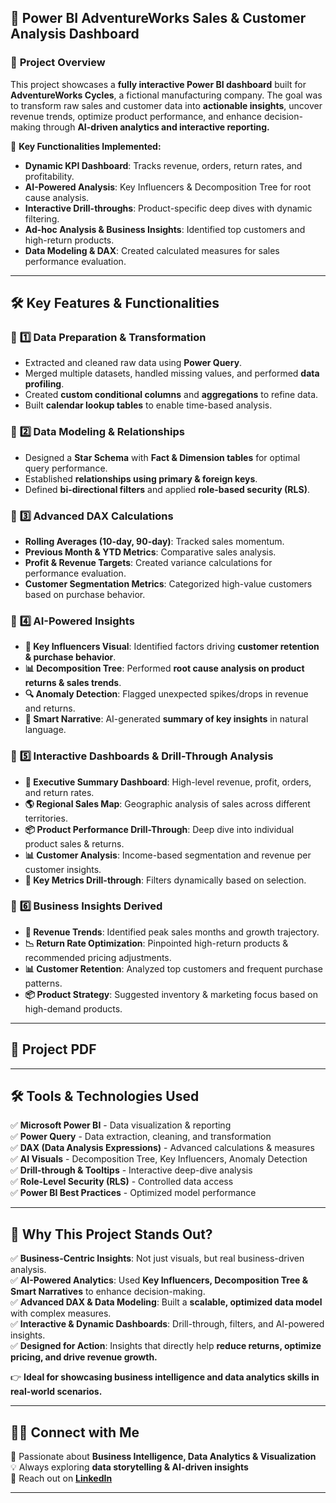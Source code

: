 ## 🚀 Power BI AdventureWorks Sales & Customer Analysis Dashboard

### 📌 **Project Overview**
This project showcases a **fully interactive Power BI dashboard** built for **AdventureWorks Cycles**, a fictional manufacturing company. The goal was to transform raw sales and customer data into **actionable insights**, uncover revenue trends, optimize product performance, and enhance decision-making through **AI-driven analytics and interactive reporting.** 

🔹 **Key Functionalities Implemented:**
- **Dynamic KPI Dashboard**: Tracks revenue, orders, return rates, and profitability.
- **AI-Powered Analysis**: Key Influencers & Decomposition Tree for root cause analysis.
- **Interactive Drill-throughs**: Product-specific deep dives with dynamic filtering.
- **Ad-hoc Analysis & Business Insights**: Identified top customers and high-return products.
- **Data Modeling & DAX**: Created calculated measures for sales performance evaluation.

---

## 🛠 **Key Features & Functionalities**
### 🔹 **1️⃣ Data Preparation & Transformation**
- Extracted and cleaned raw data using **Power Query**.
- Merged multiple datasets, handled missing values, and performed **data profiling**.
- Created **custom conditional columns** and **aggregations** to refine data.
- Built **calendar lookup tables** to enable time-based analysis.

### 🔹 **2️⃣ Data Modeling & Relationships**
- Designed a **Star Schema** with **Fact & Dimension tables** for optimal query performance.
- Established **relationships using primary & foreign keys**.
- Defined **bi-directional filters** and applied **role-based security (RLS)**.

### 🔹 **3️⃣ Advanced DAX Calculations**
- **Rolling Averages (10-day, 90-day)**: Tracked sales momentum.
- **Previous Month & YTD Metrics**: Comparative sales analysis.
- **Profit & Revenue Targets**: Created variance calculations for performance evaluation.
- **Customer Segmentation Metrics**: Categorized high-value customers based on purchase behavior.

### 🔹 **4️⃣ AI-Powered Insights**
- **🧠 Key Influencers Visual**: Identified factors driving **customer retention & purchase behavior**.
- **📊 Decomposition Tree**: Performed **root cause analysis on product returns & sales trends**.
- **🔍 Anomaly Detection**: Flagged unexpected spikes/drops in revenue and returns.
- **📝 Smart Narrative**: AI-generated **summary of key insights** in natural language.

### 🔹 **5️⃣ Interactive Dashboards & Drill-Through Analysis**
- **📌 Executive Summary Dashboard**: High-level revenue, profit, orders, and return rates.
- **🌎 Regional Sales Map**: Geographic analysis of sales across different territories.
- **📦 Product Performance Drill-Through**: Deep dive into individual product sales & returns.
- **📊 Customer Analysis**: Income-based segmentation and revenue per customer insights.
- **📌 Key Metrics Drill-through**: Filters dynamically based on selection.

### 🔹 **6️⃣ Business Insights Derived**
- **🚀 Revenue Trends**: Identified peak sales months and growth trajectory.
- **📉 Return Rate Optimization**: Pinpointed high-return products & recommended pricing adjustments.
- **📊 Customer Retention**: Analyzed top customers and frequent purchase patterns.
- **📦 Product Strategy**: Suggested inventory & marketing focus based on high-demand products.

---

## 📸 **Project PDF**

---

## 🛠 **Tools & Technologies Used**
✅ **Microsoft Power BI** - Data visualization & reporting  
✅ **Power Query** - Data extraction, cleaning, and transformation  
✅ **DAX (Data Analysis Expressions)** - Advanced calculations & measures  
✅ **AI Visuals** - Decomposition Tree, Key Influencers, Anomaly Detection  
✅ **Drill-through & Tooltips** - Interactive deep-dive analysis  
✅ **Role-Level Security (RLS)** - Controlled data access  
✅ **Power BI Best Practices** - Optimized model performance  

---

## 📌 **Why This Project Stands Out?**
✅ **Business-Centric Insights**: Not just visuals, but real business-driven analysis.  
✅ **AI-Powered Analytics**: Used **Key Influencers, Decomposition Tree & Smart Narratives** to enhance decision-making.  
✅ **Advanced DAX & Data Modeling**: Built a **scalable, optimized data model** with complex measures.  
✅ **Interactive & Dynamic Dashboards**: Drill-through, filters, and AI-powered insights.  
✅ **Designed for Action**: Insights that directly help **reduce returns, optimize pricing, and drive revenue growth.**  

👉 **Ideal for showcasing business intelligence and data analytics skills in real-world scenarios.**

---

## 👨‍💻 **Connect with Me**
🚀 Passionate about **Business Intelligence, Data Analytics & Visualization**  
💡 Always exploring **data storytelling & AI-driven insights**  
📩 Reach out on **[LinkedIn](www.linkedin.com/in/jahnavi-ram)**  

---
